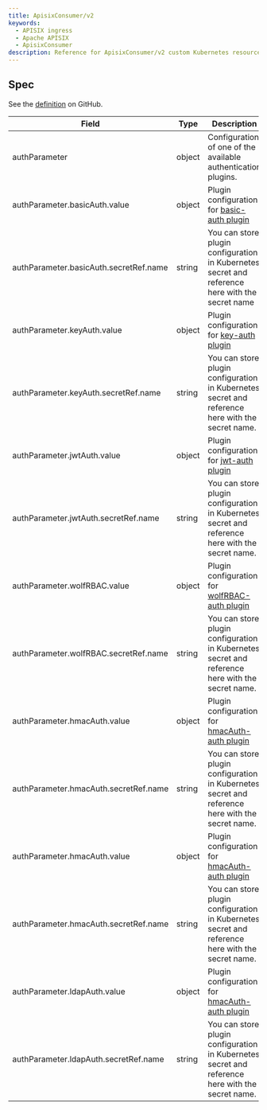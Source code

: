 ```yaml
---
title: ApisixConsumer/v2
keywords:
  - APISIX ingress
  - Apache APISIX
  - ApisixConsumer
description: Reference for ApisixConsumer/v2 custom Kubernetes resource.
---
```

<!--
#
# Licensed to the Apache Software Foundation (ASF) under one or more
# contributor license agreements.  See the NOTICE file distributed with
# this work for additional information regarding copyright ownership.
# The ASF licenses this file to You under the Apache License, Version 2.0
# (the "License"); you may not use this file except in compliance with
# the License.  You may obtain a copy of the License at
#
#     http://www.apache.org/licenses/LICENSE-2.0
#
# Unless required by applicable law or agreed to in writing, software
# distributed under the License is distributed on an "AS IS" BASIS,
# WITHOUT WARRANTIES OR CONDITIONS OF ANY KIND, either express or implied.
# See the License for the specific language governing permissions and
# limitations under the License.
#
-->

## Spec

See the [definition](../../../../samples/deploy/crd/v1/ApisixConsumer.yaml) on GitHub.

| Field            | Type    | Description                                                                                                                                    |
|------------------|---------|------------------------------------------------------------------------------------------------------------------------------------------------|
| authParameter          | object   | Configuration of one of the available authentication plugins.                                                                                                   |
| authParameter.basicAuth.value   | object   | Plugin configuration for [basic-auth plugin](https://apisix.apache.org/docs/apisix/plugins/basic-auth/)                                      |
| authParameter.basicAuth.secretRef.name   | string   | You can store plugin configuration in Kubernetes secret and reference here with the secret name                                     |
| authParameter.keyAuth.value   | object   | Plugin configuration for [key-auth plugin](https://apisix.apache.org/docs/apisix/plugins/key-auth/)
| authParameter.keyAuth.secretRef.name   | string   | You can store plugin configuration in Kubernetes secret and reference here with the secret name.                                    |
| authParameter.jwtAuth.value   | object   | Plugin configuration for [jwt-auth plugin](https://apisix.apache.org/docs/apisix/plugins/jwt-auth/)
| authParameter.jwtAuth.secretRef.name   | string   | You can store plugin configuration in Kubernetes secret and reference here with the secret name.                                    |
| authParameter.wolfRBAC.value   | object   | Plugin configuration for [wolfRBAC-auth plugin](https://apisix.apache.org/docs/apisix/plugins/wolf-rbac/)
| authParameter.wolfRBAC.secretRef.name   | string   | You can store plugin configuration in Kubernetes secret and reference here with the secret name.                                    |
| authParameter.hmacAuth.value   | object   | Plugin configuration for [hmacAuth-auth plugin](https://apisix.apache.org/docs/apisix/plugins/hmac-auth/)
| authParameter.hmacAuth.secretRef.name   | string   | You can store plugin configuration in Kubernetes secret and reference here with the secret name.                                    |
| authParameter.hmacAuth.value   | object   | Plugin configuration for [hmacAuth-auth plugin](https://apisix.apache.org/docs/apisix/plugins/hmac-auth/)
| authParameter.hmacAuth.secretRef.name   | string   | You can store plugin configuration in Kubernetes secret and reference here with the secret name.                                    |
| authParameter.ldapAuth.value   | object   | Plugin configuration for [hmacAuth-auth plugin](https://apisix.apache.org/docs/apisix/plugins/ldap-auth/)
| authParameter.ldapAuth.secretRef.name   | string   | You can store plugin configuration in Kubernetes secret and reference here with the secret name.                                    |
